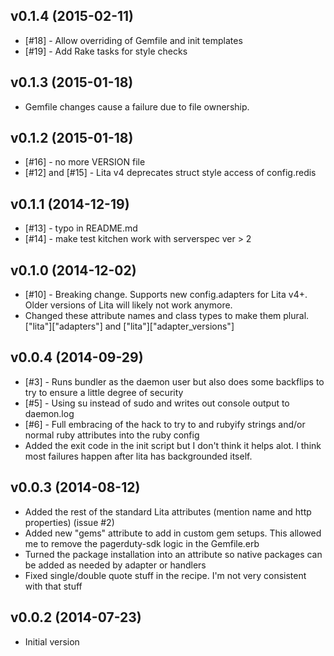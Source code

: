 v0.1.4 (2015-02-11)
-------------------
- [#18] - Allow overriding of Gemfile and init templates
- [#19] - Add Rake tasks for style checks

v0.1.3 (2015-01-18)
-------------------
- Gemfile changes cause a failure due to file ownership.

v0.1.2 (2015-01-18)
-------------------
- [#16] - no more VERSION file
- [#12] and [#15] - Lita v4 deprecates struct style access of config.redis

v0.1.1 (2014-12-19)
-------------------
- [#13] - typo in README.md
- [#14] - make test kitchen work with serverspec ver > 2

v0.1.0 (2014-12-02)
-------------------
- [#10] - Breaking change.  Supports new config.adapters for Lita v4+.  Older versions of Lita will likely not work anymore.
- Changed these attribute names and class types to make them plural.  ["lita"]["adapters"] and ["lita"]["adapter_versions"]

v0.0.4 (2014-09-29)
-------------------
- [#3] - Runs bundler as the daemon user but also does some backflips to try to ensure a little degree of security
- [#5] - Using su instead of sudo and writes out console output to daemon.log
- [#6] - Full embracing of the hack to try to and rubyify strings and/or normal ruby attributes into the ruby config
- Added the exit code in the init script but I don't think it helps alot. I think most failures happen after lita has backgrounded itself.

v0.0.3 (2014-08-12)
-------------------
- Added the rest of the standard Lita attributes (mention name and http properties) (issue #2)
- Added new "gems" attribute to add in custom gem setups. This allowed me to remove the pagerduty-sdk logic in the Gemfile.erb
- Turned the package installation into an attribute so native packages can be added as needed by adapter or handlers
- Fixed single/double quote stuff in the recipe. I'm not very consistent with that stuff

v0.0.2 (2014-07-23)
-------------------
- Initial version

